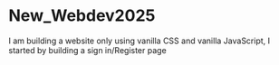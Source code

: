 # New_Webdev2025
I am building a website only using vanilla CSS and vanilla JavaScript, I started by building a sign in/Register page
<meta property="og:image" content="https://example.com/image.jpg" />
<meta name="og:description" content="Hello there I am doing this project"/>
